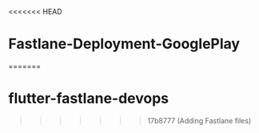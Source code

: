 <<<<<<< HEAD
# Fastlane-Deployment-GooglePlay
=======
# flutter-fastlane-devops
>>>>>>> 17b8777 (Adding Fastlane files)
